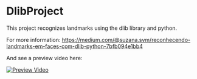 # DlibProject

This project recognizes landmarks using the dlib library and python.

For more information: 
https://medium.com/@suzana.svm/reconhecendo-landmarks-em-faces-com-dlib-python-7bfb094e1bb4

And see a preview video here:

[![Preview Video](https://img.youtube.com/vi/7UY4mO6xmjo/0.jpg)](https://youtu.be/7UY4mO6xmjo)

